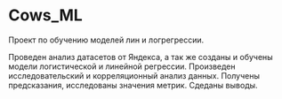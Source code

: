 # Cows_ML
Проект по обучению моделей лин и логрегрессии.

Проведен анализ датасетов от Яндекса, а так же созданы и обучены модели логистической и линейной регрессии. 
Произведен исследовательский и корреляционный анализ данных. 
Получены предсказания, исследованы значения метрик.
Сдеданы выводы.
